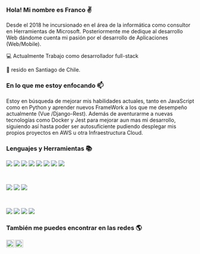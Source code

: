 ### Hola! Mi nombre es Franco :v:

Desde el 2018 he incursionado en el área de la informática como consultor en Herramientas de Microsoft. Posteriormente me dedique al desarrollo Web dándome cuenta mi pasión por el desarrollo de Aplicaciones (Web/Mobile). 

:computer: Actualmente Trabajo como desarrollador full-stack

:round_pushpin: resido en Santiago de Chile.

### En lo que me estoy enfocando 📫

Estoy en búsqueda de mejorar mis habilidades actuales, tanto en JavaScript como en Python y aprender nuevos FrameWork a los que me desempeño actualmente (Vue /Django-Rest). Además de aventurarme a nuevas tecnologías como Docker y Jest para mejorar aun mas mi desarrollo, siguiendo así hasta poder ser autosuficiente pudiendo desplegar mis propios proyectos en AWS u otra Infraestructura Cloud.


### Lenguajes y Herramientas :books:

![](https://img.shields.io/badge/Código-JavaScript-informational?style=flat&logo=JavaScript&color=F7DF1E)
![](https://img.shields.io/badge/Código-HTML5-informational?style=flat&logo=HTML5&color=E34F26)
![](https://img.shields.io/badge/Código-Vue-informational?style=flat&logo=Vue&color=42B883)
![](https://img.shields.io/badge/Código-Vuex-informational?style=flat&logo=Vuex&color=35495E)
![](https://img.shields.io/badge/Código-PostgreSQL-informational?style=flat&logo=PostgreSQL&color=336791)
![](https://img.shields.io/badge/Código-Python-informational?style=flat&logo=Python&color=003B57)
![](https://img.shields.io/badge/Código-Django-informational?style=flat&logo=Django&color=003B57)
![](https://img.shields.io/badge/Código-DjangoRest-informational?style=flat&logo=Django&color=003B57)


</br>

![](https://img.shields.io/badge/Estilos-Bootstrap-informational?style=flat&logo=Bootstrap&color=7952B3)
![](https://img.shields.io/badge/Estilos-CSS3-informational?style=flat&logo=CSS3&color=1572B6)
![](https://img.shields.io/badge/Estilos-Material--UI-informational?style=flat&logo=Material-UI&color=0081CB)

</br>

![](https://img.shields.io/badge/Herramientas-NPM-informational?style=flat&logo=NPM&color=CB3837)
![](https://img.shields.io/badge/Herramientas-Git-informational?style=flat&logo=Git&color=F05032)
![](https://img.shields.io/badge/Herramientas-GitHub-informational?style=flat&logo=GitHub&color=181717)
![](https://img.shields.io/badge/Herramientas-Jira-informational?style=flat&logo=Jira&color=007EC6)

### También me puedes encontrar en las redes :earth_americas:

<a href="https://www.linkedin.com/in/franco-muñoz-ibarra/"><img align="left" src="https://raw.githubusercontent.com/yushi1007/yushi1007/main/images/linkedin.svg" alt="Franco | LinkedIn" width="21px"/></a>
<a href="https://instagram.com/kanryuua"><img align="left" src="https://raw.githubusercontent.com/yushi1007/yushi1007/main/images/instagram.svg" alt="Franco | Instagram" width="21px"/></a>
